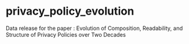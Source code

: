 # privacy_policy_evolution
Data release for the paper : Evolution of Composition, Readability, and Structure of Privacy Policies over Two Decades
